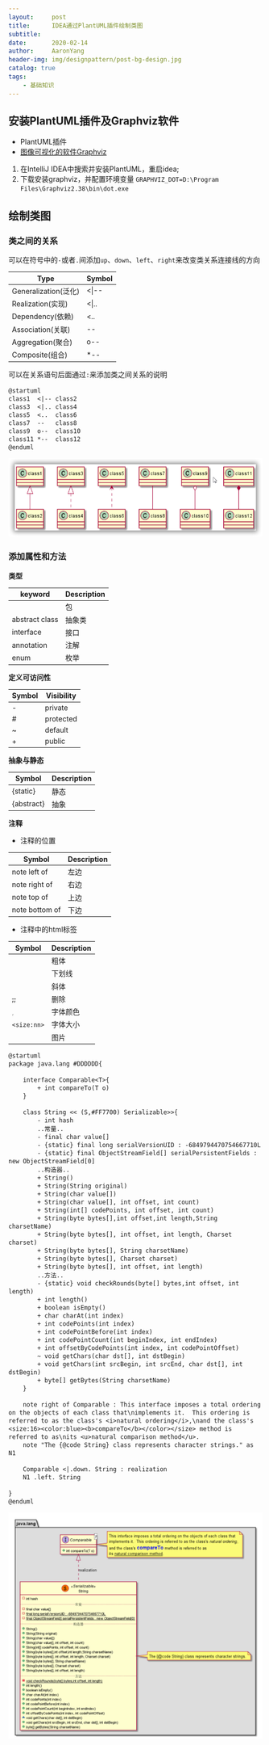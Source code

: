 ```yaml
---
layout:     post
title:      IDEA通过PlantUML插件绘制类图
subtitle:   
date:       2020-02-14
author:     AaronYang
header-img: img/designpattern/post-bg-design.jpg
catalog: true
tags:
    - 基础知识
---
```


## 安装PlantUML插件及Graphviz软件

- PlantUML插件
- [图像可视化的软件Graphviz]( https://graphviz.gitlab.io/_pages/Download/Download_windows.html )

1. 在IntelliJ IDEA中搜索并安装PlantUML，重启idea;
2. 下载安装graphviz，并配置环境变量 `GRAPHVIZ_DOT=D:\Program Files\Graphviz2.38\bin\dot.exe`

## 绘制类图

### 类之间的关系

可以在符号中的`-`或者`.`间添加`up`、`down`、`left`、`right`来改变类关系连接线的方向

| Type                 | Symbol |
| -------------------- | ------ |
| Generalization(泛化) | <\|--  |
| Realization(实现)    | <\|..  |
| Dependency(依赖)     | <..    |
| Association(关联)    | --     |
| Aggregation(聚合)    | o--    |
| Composite(组合)      | *--    |

可以在关系语句后面通过`:`来添加类之间关系的说明

```puml
@startuml
class1  <|-- class2
class3  <|.. class4
class5  <..  class6
class7  --   class8
class9  o--  class10
class11 *--  class12
@enduml
```

<div align="center"><img src="https://raw.githubusercontent.com/LyricYang/LyricYang.github.io/master/img/designpattern/20200214-1.png"/></div>

### 添加属性和方法

**类型**

| keyword        | Description |
| -------------- | ----------- |
|                | 包          |
| abstract class | 抽象类      |
| interface      | 接口        |
| annotation     | 注解        |
| enum           | 枚举        |

**定义可访问性**

| Symbol | Visibility |
| ------ | ---------- |
| -      | private    |
| #      | protected  |
| ~      | default    |
| +      | public     |

**抽象与静态**

| Symbol     | Description |
| ---------- | ----------- |
| {static}   | 静态        |
| {abstract} | 抽象        |

**注释**

- 注释的位置

| Symbol         | Description |
| -------------- | ----------- |
| note left of   | 左边        |
| note right of  | 右边        |
| note top of    | 上边        |
| note bottom of | 下边        |

- 注释中的html标签

| Symbol                                          | Description |
| ----------------------------------------------- | ----------- |
| <b>                                             | 粗体        |
| <u>                                             | 下划线      |
| <i>                                             | 斜体        |
| <s>,<del>,<strike>                              | 删除        |
| <font color="#AAAAAA">,<font color="colorName"> | 字体颜色    |
| `<size:nn>`                                     | 字体大小    |
| <img src="">                                    | 图片        |

```puml
@startuml
package java.lang #DDDDDD{

    interface Comparable<T>{
        + int compareTo(T o)
    }

    class String << (S,#FF7700) Serializable>>{
        - int hash
        ..常量..
        - final char value[]
        - {static} final long serialVersionUID : -6849794470754667710L
        - {static} final ObjectStreamField[] serialPersistentFields : new ObjectStreamField[0]
        ..构造器..
        + String()
        + String(String original)
        + String(char value[])
        + String(char value[], int offset, int count)
        + String(int[] codePoints, int offset, int count)
        + String(byte bytes[],int offset,int length,String charsetName)
        + String(byte bytes[], int offset, int length, Charset charset)
        + String(byte bytes[], String charsetName)
        + String(byte bytes[], Charset charset)
        + String(byte bytes[], int offset, int length)
        ..方法..
        - {static} void checkRounds(byte[] bytes,int offset, int length)
        + int length()
        + boolean isEmpty()
        + char charAt(int index)
        + int codePoints(int index)
        + int codePointBefore(int index)
        + int codePointCount(int beginIndex, int endIndex)
        + int offsetByCodePoints(int index, int codePointOffset)
        ~ void getChars(char dst[], int dstBegin)
        + void getChars(int srcBegin, int srcEnd, char dst[], int dstBegin)
        + byte[] getBytes(String charsetName)
    }

    note right of Comparable : This interface imposes a total ordering on the objects of each class that\nimplements it.  This ordering is referred to as the class's <i>natural ordering</i>,\nand the class's <size:16><color:blue><b>compareTo</b></color></size> method is referred to as\nits <u>natural comparison method</u>.
    note "The {@code String} class represents character strings." as N1
    
    Comparable <|.down. String : realization
    N1 .left. String
    
}
@enduml
```

<div align="center"><img src="https://raw.githubusercontent.com/LyricYang/LyricYang.github.io/master/img/designpattern/20200214-2.png"/></div>

